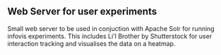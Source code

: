 ## Web Server for user experiments

Small web server to be used in conjuction with Apache Solr for running infovis experiments. This includes Li'l Brother by Shutterstock for user interaction tracking and visualises the data on a heatmap.

